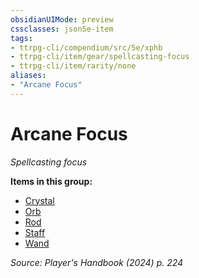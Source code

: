 ```yaml
---
obsidianUIMode: preview
cssclasses: json5e-item
tags:
- ttrpg-cli/compendium/src/5e/xphb
- ttrpg-cli/item/gear/spellcasting-focus
- ttrpg-cli/item/rarity/none
aliases: 
- "Arcane Focus"
---
```

# Arcane Focus
*Spellcasting focus*  



**Items in this group:**

- [Crystal](3-Compendium/items/crystal-xphb.md)
- [Orb](3-Compendium/items/orb-xphb.md)
- [Rod](3-Compendium/items/rod-xphb.md)
- [Staff](3-Compendium/items/staff-xphb.md)
- [Wand](3-Compendium/items/wand-xphb.md)

*Source: Player's Handbook (2024) p. 224*